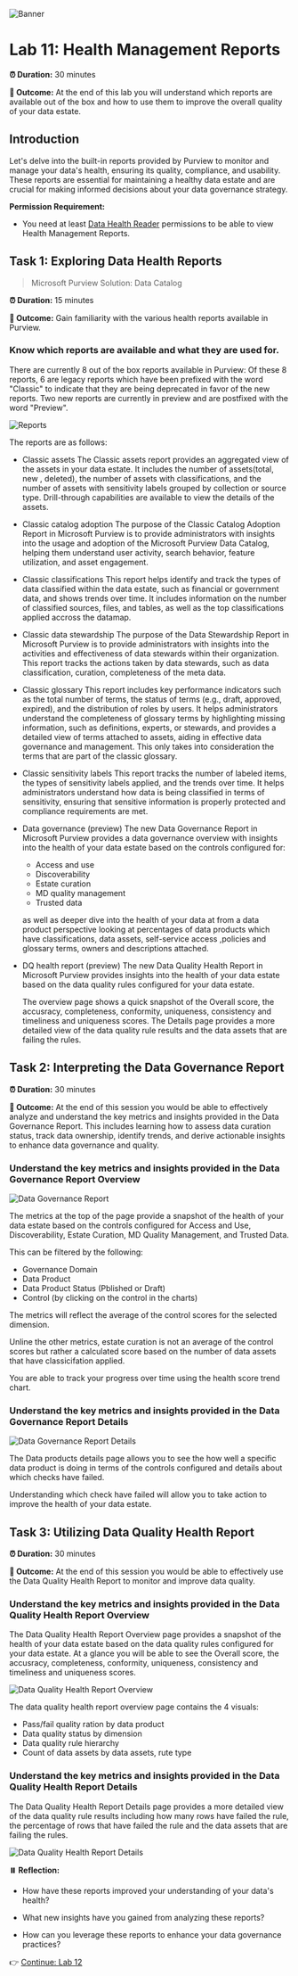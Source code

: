 ![Banner](./assets/banner.png)

# Lab 11: Health Management Reports

**⏰ Duration:** 30 minutes

**🎯 Outcome:** At the end of this lab you will understand which reports are available out of the box and how to use them to improve the overall quality of your data estate. 

## Introduction

 Let's delve into the built-in reports provided by Purview to monitor and manage your data's health, ensuring its quality, compliance, and usability. These reports are essential for maintaining a healthy data estate and are crucial for making informed decisions about your data governance strategy.

**Permission Requirement:**

- You need at least [Data Health Reader](https://learn.microsoft.com/purview/governance-roles-permissions#governance-domain-level-permission:~:text=read%2C%20datahealth/write-,Data%20health%20reader,-Can%20read%20artifacts) permissions to be able to view Health Management Reports.


## Task 1: Exploring Data Health Reports

> Microsoft Purview Solution: Data Catalog

**⏰ Duration:** 15 minutes

**🎯 Outcome:** Gain familiarity with the various health reports available in Purview.

### Know which reports are available and what they are used for.

There are currently 8 out of the box reports available in Purview:
Of these 8 reports, 6 are legacy reports which have been prefixed with the word "Classic" to indicate that they are being deprecated in favor of the new reports. Two new reports are currently in preview and are postfixed with the word "Preview".

![Reports](./assets/reports.png)

The reports are as follows:
- Classic assets
The Classic assets report provides an aggregated view of the assets in your data estate. It includes the number of assets(total, new , deleted), the number of assets with classifications, and the number of assets with sensitivity labels grouped by collection or source type. Drill-through capabilities are available to view the details of the assets.

- Classic catalog adoption
The purpose of the Classic Catalog Adoption Report in Microsoft Purview is to provide administrators with insights into the usage and adoption of the Microsoft Purview Data Catalog, helping them understand user activity, search behavior, feature utilization, and asset engagement.

- Classic classifications
This report helps identify and track the types of data classified within the data estate, such as financial or government data, and shows trends over time. It includes information on the number of classified sources, files, and tables, as well as the top classifications applied accross the datamap. 

- Classic data stewardship
The purpose of the Data Stewardship Report in Microsoft Purview is to provide administrators with insights into the activities and effectiveness of data stewards within their organization. This report tracks the actions taken by data stewards, such as data classification, curation, completeness of the meta data.

- Classic glossary
This report includes key performance indicators such as the total number of terms, the status of terms (e.g., draft, approved, expired), and the distribution of roles by users. It helps administrators understand the completeness of glossary terms by highlighting missing information, such as definitions, experts, or stewards, and provides a detailed view of terms attached to assets, aiding in effective data governance and management. This only takes into consideration the terms that are part of the classic glossary.

- Classic sensitivity labels
This report tracks the number of labeled items, the types of sensitivity labels applied, and the trends over time. It helps administrators understand how data is being classified in terms of sensitivity, ensuring that sensitive information is properly protected and compliance requirements are met.

- Data governance (preview)
The new Data Governance Report in Microsoft Purview provides a data governance overview with insights into the health of your data estate based on the controls configured for:  
   - Access and use
   - Discoverability
   - Estate curation
   - MD quality management
   - Trusted data

   as well as deeper dive into the health of your data at from a  data product perspective looking at percentages of data products which have classifications, data assets, self-service access ,policies and glossary terms, owners and descriptions attached.


- DQ health report (preview)
The new Data Quality Health Report in Microsoft Purview provides insights into the health of your data estate based on the data quality rules configured for your data estate. 

   The overview page shows a quick snapshot of the Overall score, the accusracy, completeness, conformity, uniqueness, consistency and timeliness and uniqueness scores. The Details page provides a more detailed view of the data quality rule results and the data assets that are failing the rules.



## Task 2: Interpreting the Data Governance Report
**⏰ Duration:** 30 minutes

**🎯 Outcome:** At the end of this session you would be able to effectively analyze and understand the key metrics and insights provided in the Data Governance Report. This includes learning how to assess data curation status, track data ownership, identify trends, and derive actionable insights to enhance data governance and quality.

### Understand the key metrics and insights provided in the Data Governance Report Overview

![Data Governance Report](./assets/data-governance-report-overview.png)

The metrics at the top of the page provide a snapshot of the health of your data estate based on the controls configured for Access and Use, Discoverability, Estate Curation, MD Quality Management, and Trusted Data.

This can be filtered by the following:
- Governance Domain
- Data Product
- Data Product Status (Pblished or Draft)
- Control (by clicking on the control in the charts)

The metrics will reflect the average of the control scores for the selected dimension. 

Unline the other metrics, estate curation is not an average of the control scores but rather a calculated score based on the number of data assets that have classicifation applied. 

You are able to track your progress over time using the health score trend chart. 

### Understand the key metrics and insights provided in the Data Governance Report Details

![Data Governance Report Details](./assets/data-governance-report-details.png)

The Data products details page allows you to see the how well a specific data product is doing in terms of the controls configured and details about which checks have failed. 

Understanding which check have failed will allow you to take action to improve the health of your data estate.


## Task 3: Utilizing Data Quality Health Report
**⏰ Duration:** 30 minutes

**🎯 Outcome:**  At the end of this session you would be able to effectively use the Data Quality Health Report to monitor and improve data quality. 



### Understand the key metrics and insights provided in the Data Quality Health Report Overview

The Data Quality Health Report Overview page provides a snapshot of the health of your data estate based on the data quality rules configured for your data estate. At a glance you will be able to see the Overall score, the accusracy, completeness, conformity, uniqueness, consistency and timeliness and uniqueness scores.

![Data Quality Health Report Overview](./assets/data-quality-health-report-overview.png)

The data quality health report overview page contains the 4 visuals: 
- Pass/fail quality ration by data product
- Data quality status by dimension
- Data quality rule hierarchy
- Count of data assets by data assets, rute type

### Understand the key metrics and insights provided in the Data Quality Health Report Details

The Data Quality Health Report Details page provides a more detailed view of the data quality rule results including how many rows have failed the rule, the percentage of rows that have failed the rule and the data assets that are failing the rules.

![Data Quality Health Report Details](./assets/data-quality-health-report-details.png)



**⏸️ Reflection:** 
- How have these reports improved your understanding of your data's health?

- What new insights have you gained from analyzing these reports?

- How can you leverage these reports to enhance your data governance practices?

👉 [Continue: Lab 12](./Lab-12%20-%20Business%20Continuity.md)
